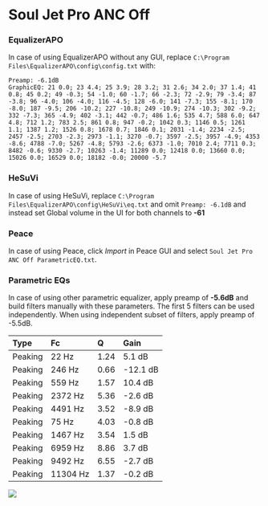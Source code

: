 # Soul Jet Pro ANC Off

### EqualizerAPO
In case of using EqualizerAPO without any GUI, replace `C:\Program Files\EqualizerAPO\config\config.txt`
with:
```
Preamp: -6.1dB
GraphicEQ: 21 0.0; 23 4.4; 25 3.9; 28 3.2; 31 2.6; 34 2.0; 37 1.4; 41 0.8; 45 0.2; 49 -0.3; 54 -1.0; 60 -1.7; 66 -2.3; 72 -2.9; 79 -3.4; 87 -3.8; 96 -4.0; 106 -4.0; 116 -4.5; 128 -6.0; 141 -7.3; 155 -8.1; 170 -8.0; 187 -9.5; 206 -10.2; 227 -10.8; 249 -10.9; 274 -10.3; 302 -9.2; 332 -7.3; 365 -4.9; 402 -3.1; 442 -0.7; 486 1.6; 535 4.7; 588 6.0; 647 4.8; 712 1.2; 783 2.5; 861 0.8; 947 -0.2; 1042 0.3; 1146 0.5; 1261 1.1; 1387 1.2; 1526 0.8; 1678 0.7; 1846 0.1; 2031 -1.4; 2234 -2.5; 2457 -2.5; 2703 -2.3; 2973 -1.1; 3270 -0.7; 3597 -2.5; 3957 -4.9; 4353 -8.6; 4788 -7.0; 5267 -4.8; 5793 -2.6; 6373 -1.0; 7010 2.4; 7711 0.3; 8482 -0.6; 9330 -2.7; 10263 -1.4; 11289 0.0; 12418 0.0; 13660 0.0; 15026 0.0; 16529 0.0; 18182 -0.0; 20000 -5.7
```

### HeSuVi
In case of using HeSuVi, replace `C:\Program Files\EqualizerAPO\config\HeSuVi\eq.txt` and omit `Preamp:
-6.1dB` and instead set Global volume in the UI for both channels to **-61**

### Peace
In case of using Peace, click *Import* in Peace GUI and select `Soul Jet Pro ANC Off ParametricEQ.txt`.

### Parametric EQs
In case of using other parametric equalizer, apply preamp of **-5.6dB** and build filters manually
with these parameters. The first 5 filters can be used independently.
When using independent subset of filters, apply preamp of -5.5dB.

| Type    | Fc       |    Q | Gain     |
|:--------|:---------|:-----|:---------|
| Peaking | 22 Hz    | 1.24 | 5.1 dB   |
| Peaking | 246 Hz   | 0.66 | -12.1 dB |
| Peaking | 559 Hz   | 1.57 | 10.4 dB  |
| Peaking | 2372 Hz  | 5.36 | -2.6 dB  |
| Peaking | 4491 Hz  | 3.52 | -8.9 dB  |
| Peaking | 75 Hz    | 4.03 | -0.8 dB  |
| Peaking | 1467 Hz  | 3.54 | 1.5 dB   |
| Peaking | 6959 Hz  | 8.86 | 3.7 dB   |
| Peaking | 9492 Hz  | 6.55 | -2.7 dB  |
| Peaking | 11304 Hz | 1.37 | -0.2 dB  |

![](https://raw.githubusercontent.com/jaakkopasanen/AutoEq/master/results/innerfidelity/sbaf-serious/Soul%20Jet%20Pro%20ANC%20Off/Soul%20Jet%20Pro%20ANC%20Off.png)